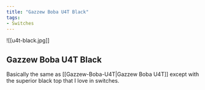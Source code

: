 ```yaml
---
title: "Gazzew Boba U4T Black"
tags:
- Switches
---
```


![[u4t-black.jpg]]

## Gazzew Boba U4T Black

Basically the same as [[Gazzew-Boba-U4T|Gazzew Boba U4T]] except with the superior black top that I love in switches.
